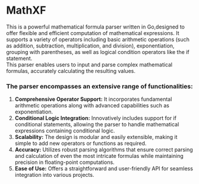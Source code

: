 # MathXF
This is a powerful mathematical formula parser written in Go,designed to offer flexible and efficient computation of mathematical expressions. 
It supports a variety of operators including basic arithmetic operations (such as addition, subtraction, multiplication, and division), 
exponentiation, grouping with parentheses, as well as logical condition operators like the if statement.  
This parser enables users to input and parse complex mathematical formulas, accurately calculating the resulting values.

### The parser encompasses an extensive range of functionalities:
  1. **Comprehensive Operator Support:**  It incorporates fundamental arithmetic operations along with advanced capabilities such as exponentiation.
  2. **Conditional Logic Integration:** Innovatively includes support for if conditional statements, allowing the parser to handle mathematical expressions containing conditional logic.
  3. **Scalability:** The design is modular and easily extensible, making it simple to add new operators or functions as required.
  4. **Accuracy:** Utilizes robust parsing algorithms that ensure correct parsing and calculation of even the most intricate formulas while maintaining precision in floating-point computations.
  5. **Ease of Use:** Offers a straightforward and user-friendly API for seamless integration into various projects.